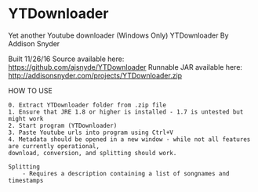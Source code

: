 # YTDownloader
Yet another Youtube downloader (Windows Only)
YTDownloader
By Addison Snyder

Built 11/26/16
Source available here: https://github.com/ajsnyde/YTDownloader
Runnable JAR available here: http://addisonsnyder.com/projects/YTDownloader.zip

HOW TO USE
~~~~~~~~~~~~~~~~~~~
0. Extract YTDownloader folder from .zip file
1. Ensure that JRE 1.8 or higher is installed - 1.7 is untested but might work
2. Start program (YTDownloader)
3. Paste Youtube urls into program using Ctrl+V
4. Metadata should be opened in a new window - while not all features are currently operational,
download, conversion, and splitting should work.

Splitting
	- Requires a description containing a list of songnames and timestamps
